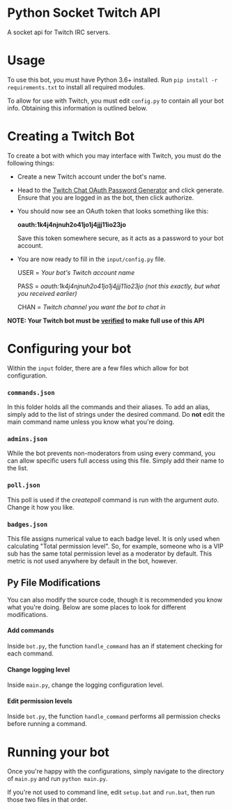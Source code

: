 # Python Socket Twitch API
A socket api for Twitch IRC servers.

# Usage
To use this bot, you must have Python 3.6+ installed. Run `pip install -r requirements.txt` to install all required modules.

To allow for use with Twitch, you must edit `config.py` to contain all your bot info. Obtaining this information is outlined below.

# Creating a Twitch Bot
To create a bot with which you may interface with Twitch, you must do the following things:

- Create a new Twitch account under the bot's name.
- Head to the [Twitch Chat OAuth Password Generator](twitchapps.com/tmi) and click generate. Ensure that you are logged in as the bot, then click authorize.
- You should now see an OAuth token that looks something like this:

   __oauth:1k4j4njnuh2o41jo1j4jjj11io23jo__

   Save this token somewhere secure, as it acts as a password to your bot account.

- You are now ready to fill in the `input/config.py` file.

   USER = *Your bot's Twitch account name*

   PASS = *oauth:1k4j4njnuh2o41jo1j4jjj11io23jo (not this exactly, but what you received earlier)*

   CHAN = *Twitch channel you want the bot to chat in*

__NOTE: Your Twitch bot must be [verified](https://dev.twitch.tv/limit-increase) to make full use of this API__

# Configuring your bot
Within the `input` folder, there are a few files which allow for bot configuration.

### `commands.json`
In this folder holds all the commands and their aliases. To add an alias, simply add to the list of strings under the desired command. Do **not** edit the main command name unless you know what you're doing.

### `admins.json`
While the bot prevents non-moderators from using every command, you can allow specific users full access using this file. Simply add their name to the list.

### `poll.json`
This poll is used if the _createpoll_ command is run with the argument _auto_. Change it how you like.

### `badges.json`
This file assigns numerical value to each badge level. It is only used when calculating "Total permission level". So, for example, someone who is a VIP sub has the same total permission level as a moderator by default. This metric is not used anywhere by default in the bot, however.

## Py File Modifications
You can also modify the source code, though it is recommended you know what you're doing. Below are some places to look for different modifications.

#### Add commands
Inside `bot.py`, the function `handle_command` has an if statement checking for each command.

#### Change logging level
Inside `main.py`, change the logging configuration level.

#### Edit permission levels
Inside `bot.py`, the function `handle_command` performs all permission checks before running a command.

# Running your bot
Once you're happy with the configurations, simply navigate to the directory of `main.py` and run `python main.py`.

If you're not used to command line, edit `setup.bat` and `run.bat`, then run those two files in that order.
